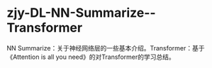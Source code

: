 # zjy-DL-NN-Summarize--Transformer
NN Summarize：关于神经网络层的一些基本介绍。Transformer：基于《Attention is all you need》的对Transformer的学习总结。
